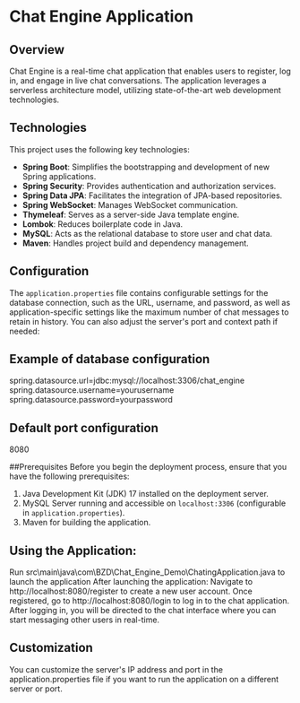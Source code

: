 # Chat Engine Application

## Overview
Chat Engine is a real-time chat application that enables users to register, log in, and engage in live chat conversations. The application leverages a serverless architecture model, utilizing state-of-the-art web development technologies.

## Technologies
This project uses the following key technologies:

- **Spring Boot**: Simplifies the bootstrapping and development of new Spring applications.
- **Spring Security**: Provides authentication and authorization services.
- **Spring Data JPA**: Facilitates the integration of JPA-based repositories.
- **Spring WebSocket**: Manages WebSocket communication.
- **Thymeleaf**: Serves as a server-side Java template engine.
- **Lombok**: Reduces boilerplate code in Java.
- **MySQL**: Acts as the relational database to store user and chat data.
- **Maven**: Handles project build and dependency management.

## Configuration
The `application.properties` file contains configurable settings for the database connection, such as the URL, username, and password, as well as application-specific settings like the maximum number of chat messages to retain in history. You can also adjust the server's port and context path if needed:

## Example of database configuration
spring.datasource.url=jdbc:mysql://localhost:3306/chat_engine
spring.datasource.username=yourusername
spring.datasource.password=yourpassword

## Default port configuration
8080

##Prerequisites
Before you begin the deployment process, ensure that you have the following prerequisites:
1. Java Development Kit (JDK) 17 installed on the deployment server.
2. MySQL Server running and accessible on `localhost:3306` (configurable in `application.properties`).
3. Maven for building the application.

## Using the Application:
Run src\main\java\com\BZD\Chat_Engine_Demo\ChatingApplication.java to launch the application
After launching the application:
Navigate to http://localhost:8080/register to create a new user account.
Once registered, go to http://localhost:8080/login to log in to the chat application.
After logging in, you will be directed to the chat interface where you can start messaging other users in real-time.

## Customization
You can customize the server's IP address and port in the application.properties file if you want to run the application on a different server or port.
